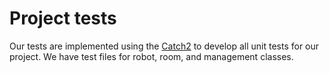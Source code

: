 # Project tests

Our tests are implemented using the [Catch2](https://github.com/catchorg/Catch2/blob/devel/docs/tutorial.md#top) to develop all unit tests for our project.
We have test files for robot, room, and management classes.